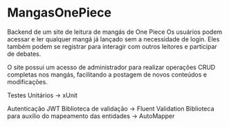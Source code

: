 # MangasOnePiece

Backend de um site de leitura de mangás de One Piece
Os usuários podem acessar e ler qualquer mangá já lançado sem a necessidade de login.
Eles também podem se registrar para interagir com outros leitores e participar de debates.

O site possui um acesso de administrador para realizar operações CRUD completas nos mangás, facilitando a postagem de novos conteúdos e modificações.

Testes Unitários -> xUnit

Autenticação JWT
Biblioteca de validação -> Fluent Validation
Biblioteca para auxílio do mapeamento das entidades -> AutoMapper

